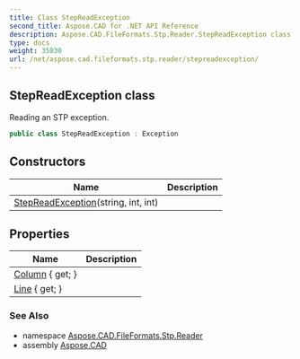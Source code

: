 ```yaml
---
title: Class StepReadException
second_title: Aspose.CAD for .NET API Reference
description: Aspose.CAD.FileFormats.Stp.Reader.StepReadException class. Reading an STP exception
type: docs
weight: 35030
url: /net/aspose.cad.fileformats.stp.reader/stepreadexception/
---
```

## StepReadException class

Reading an STP exception.

```csharp
public class StepReadException : Exception
```

## Constructors

| Name | Description |
| --- | --- |
| [StepReadException](stepreadexception/)(string, int, int) |  |

## Properties

| Name | Description |
| --- | --- |
| [Column](../../aspose.cad.fileformats.stp.reader/stepreadexception/column/) { get; } |  |
| [Line](../../aspose.cad.fileformats.stp.reader/stepreadexception/line/) { get; } |  |

### See Also

* namespace [Aspose.CAD.FileFormats.Stp.Reader](../../aspose.cad.fileformats.stp.reader/)
* assembly [Aspose.CAD](../../)


